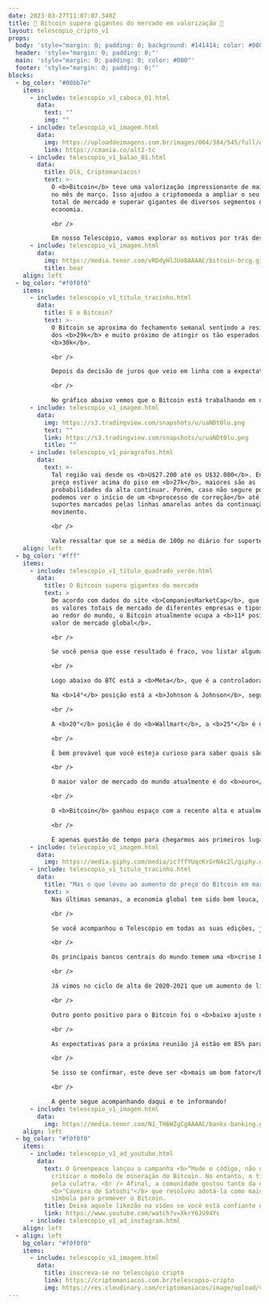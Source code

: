 ```yaml
---
date: 2023-03-27T11:07:07.540Z
title: 🚀 Bitcoin supera gigantes do mercado em valorização 🌝
layout: telescopio_cripto_v1
props:
  body: 'style="margin: 0; padding: 0; background: #141414; color: #000"'
  header: 'style="margin: 0; padding: 0;"'
  main: 'style="margin: 0; padding: 0; color: #000"'
  footer: 'style="margin: 0; padding: 0;"'
blocks:
  - bg_color: "#00bb7e"
    items:
      - include: telescopio_v1_cabeca_01.html
        data:
          text: ""
          img: ""
      - include: telescopio_v1_imagem.html
        data:
          img: https://uploaddeimagens.com.br/images/004/384/545/full/Altseason_Newsletter_final.png?1678449695
          link: https://cmania.co/alt2-tc
      - include: telescopio_v1_balao_01.html
        data:
          title: Olá, Criptomaníacos!
          text: >-
            O <b>Bitcoin</b> teve uma valorização impressionante de mais de 20%
            no mês de março. Isso ajudou a criptomoeda a ampliar o seu valor
            total de mercado e superar gigantes de diversos segmentos da
            economia. 

            <br /> 

            Em nosso Telescópio, vamos explorar os motivos por trás dessa <b>valorização</b> e entender como o Bitcoin está se consolidando cada vez mais como uma alternativa <b>viável e vantajosa</b> aos investimentos tradicionais.
      - include: telescopio_v1_imagem.html
        data:
          img: https://media.tenor.com/vRDdyHlJUo8AAAAC/bitcoin-brcg.gif
          title: bear
    align: left
  - bg_color: "#f0f0f0"
    items:
      - include: telescopio_v1_titulo_tracinho.html
        data:
          title: E o Bitcoin?
          text: >-
            O Bitcoin se aproxima do fechamento semanal sentindo a resistência
            dos <b>29k</b> e muito próximo de atingir os tão esperados
            <b>30k</b>.

            <br /> 

            Depois da decisão de juros que veio em linha com a expectativa e a <b>possibilidade de aumentos menores</b> (e até uma pausa nas próximas decisões), o preço briga para se consolidar acima dos <b>28k</b>.

            <br /> 

            No gráfico abaixo vemos que o Bitcoin está trabalhando em uma região de <b>demanda e de forte interesse</b>, sendo que em outros momentos o Bitcoin ficou preso nesse nível por um período considerável marcado no gráfico com elipses brancas.
      - include: telescopio_v1_imagem.html
        data:
          img: https://s3.tradingview.com/snapshots/u/uaNDt0lu.png
          text: ""
          link: https://s3.tradingview.com/snapshots/u/uaNDt0lu.png
          title: ""
      - include: telescopio_v1_paragrafos.html
        data:
          text: >-
            Tal região vai desde os <b>U$27.200 até os U$32.000</b>. Enquanto o
            preço estiver acima do piso em <b>27k</b>, maiores são as
            probabilidades da alta continuar. Porém, caso não segure por aí,
            podemos ver o início de um <b>processo de correção</b> até os
            suportes marcados pelas linhas amarelas antes da continuação do
            movimento.

            <br /> 

            Vale ressaltar que se a média de 100p no diário for suporte, ainda temos uma <b>tendência de alta no médio prazo</b>. Tal apoio está nos <b>$22.420</b>, atualmente.
    align: left
  - bg_color: "#fff"
    items:
      - include: telescopio_v1_titulo_quadrado_verde.html
        data:
          title: O Bitcoin supera gigantes do mercado
          text: >
            De acordo com dados do site <b>CompaniesMarketCap</b>, que informa
            os valores totais de mercado de diferentes empresas e tipos de ativo
            ao redor do mundo, o Bitcoin atualmente ocupa a <b>11ª posição em
            valor de mercado global</b>. 

            <br /> 

            Se você pensa que esse resultado é fraco, vou listar algumas empresas que ficam abaixo do Bitcoin neste ranking…

            <br /> 

            Logo abaixo do BTC está a <b>Meta</b>, que é a controladora do <b>Facebook, Wpp e Insta</b>.

            Na <b>14°</b> posição está a <b>Johnson & Johnson</b>, seguida pela <b>Visa</b>.

            <br /> 

            A <b>20°</b> posição é do <b>Wallmart</b>, a <b>25°</b> é da <b>Master Card</b> e a <b>28°</b> é da <b>Samsumg</b>.

            <br /> 

            É bem provável que você esteja curioso para saber quais são os ativos e empresas que estão lá no <b>topo da lista</b>, né?

            <br /> 

            O maior valor de mercado do mundo atualmente é do <b>ouro</b>, com quase <b>US$ 13 trilhões</b> de valor. A medalha de prata é da gigante de tecnologia <b>Apple</b>, com cerca de <b>US$ 2.5 trilhões</b>. Para completar o pódio vem a <b>Microsoft</b>, com pouco mais de <b>US$ 2 trilhões</b>. 

            <br /> 

            O <b>Bitcoin</b> ganhou espaço com a recente alta e atualmente possui um valor de mercado de mais de <b>US$ 500 bilhões</b>, já se preparando para entrar no <b>”top 10”<b>, que hoje é da <b>Tesla</b>, empresa automobilística de Elon Musk.

            <br /> 

            É apenas questão de tempo para chegarmos aos primeiros lugares. 
      - include: telescopio_v1_imagem.html
        data:
          img: https://media.giphy.com/media/ic7ffYUqcKrGrN4c2l/giphy.gif
      - include: telescopio_v1_titulo_tracinho.html
        data:
          title: "Mas o que levou ao aumento do preço do Bitcoin em março de 2023? "
          text: >
            Nas últimas semanas, a economia global tem sido bem louca, não é?

            <br /> 

            Se você acompanhou o Telescópio em todas as suas edições, já viu que <b>os fatores macroeconômicos foram favoráveis ao Bitcoin</b> de um tempo para cá. 

            <br /> 

            Os principais bancos centrais do mundo temem uma <b>crise bancária global</b> e estão querendo <b>aumentar a liquidez</b> no mercado. 

            <br /> 

            Já vimos no ciclo de alta de 2020-2021 que um aumento de liquidez significa <b>alta para as criptomoedas e ativos de risco</b>. Podemos estar passando por um movimento parecido com o de alguns anos atrás.

            <br /> 

            Outro ponto positivo para o Bitcoin foi o <b>baixo ajuste na taxa de juros</b> americana, na casa dos <b>0,25%</b>. Esse aumento bem sutil pode ser interpretado como uma tentativa de evitar pânico em relação à situação bancária. 

            <br /> 

            As expectativas para a próxima reunião já estão em 85% para <b>manter a taxa de juros inalterada</b>, em 3 de maio. 

            <br /> 

            Se isso se confirmar, este deve ser <b>mais um bom fator</b> para que o Bitcoin tente uma jornada por patamares mais altos.

            <br /> 

            A gente segue acompanhando daqui e te informando!
      - include: telescopio_v1_imagem.html
        data:
          img: https://media.tenor.com/N1_TH6WZgCgAAAAC/banks-banking.gif
    align: left
  - bg_color: "#f0f0f0"
    items:
      - include: telescopio_v1_ad_youtube.html
        data:
          text: O Greenpeace lançou a campanha <b>“Mude o código, não o clima”</b> para
            criticar o modelo de mineração do Bitcoin. No entanto, o tiro saiu
            pela culatra. <br /> Afinal, a comunidade gostou tanto da estátua
            <b>"Caveira de Satoshi"</b> que resolveu adotá-la como mais um
            símbolo para promover o Bitcoin.
          title: Deixa aquele likezão no vídeo se você está confiante no BTC!
          link: https://www.youtube.com/watch?v=XkrY6JU94Yc
      - include: telescopio_v1_ad_instagram.html
    align: left
  - align: left
    bg_color: "#f0f0f0"
    items:
      - include: telescopio_v1_imagem.html
        data:
          title: inscreva-se no telescópio cripto
          link: https://criptomaniacos.com.br/telescopio-cripto
          img: https://res.cloudinary.com/criptomaniacos/image/upload/v1662133224/telescopio/inscreva-se-telescopio.png
---
```


